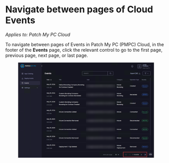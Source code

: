 # Navigate between pages of Cloud Events

_Applies to: Patch My PC Cloud_

To navigate between pages of Events in Patch My PC (PMPC) Cloud, in the footer of the **Events** page, click the relevant control to go to the first page, previous page, next page, or last page.

<figure><img src="../../_images/gitbook/image%20%28825%29.png" alt="Controls in the footer of the “Events” page"><figcaption></figcaption></figure>
